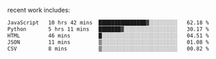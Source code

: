 
<!--<img width="1415" height="100" alt="blu" src="https://github.com/rdsilva01/rdsilva01/assets/101207588/deb060e5-d035-4f09-b511-e3f50605b207">-->

<!-- \> Enthusiastic about developing and building solutions <br>
\> Computer Science and Engineering @ UBI -->

<!-- <a href="https://www.rodrigosilva.live/">personal website</a> 🏁 -->

<!-- ![](https://komarev.com/ghpvc/?username=rdsilva01) -->

recent work includes:
<!--START_SECTION:waka-->

```txt
JavaScript   10 hrs 42 mins  ███████████████▓░░░░░░░░░   62.18 %
Python       5 hrs 11 mins   ███████▓░░░░░░░░░░░░░░░░░   30.17 %
HTML         46 mins         █░░░░░░░░░░░░░░░░░░░░░░░░   04.51 %
JSON         11 mins         ▒░░░░░░░░░░░░░░░░░░░░░░░░   01.08 %
CSV          8 mins          ▒░░░░░░░░░░░░░░░░░░░░░░░░   00.82 %
```

<!--END_SECTION:waka-->

